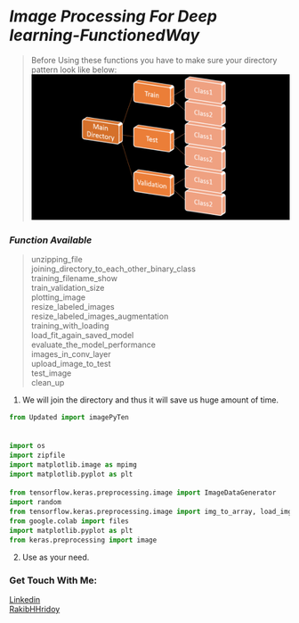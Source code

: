 # *Image Processing For Deep learning-FunctionedWay*
>Before Using these functions you have to make sure your directory pattern look like below:
![img1](i0.png)

### *Function Available*
>unzipping_file  <br>
>joining_directory_to_each_other_binary_class <br>
>training_filename_show <br>
>train_validation_size <br>
>plotting_image <br>
>resize_labeled_images <br>
>resize_labeled_images_augmentation <br>
>training_with_loading <br>
>load_fit_again_saved_model <br>
>evaluate_the_model_performance <br>
>images_in_conv_layer <br>
>upload_image_to_test <br>
>test_image <br>
>clean_up <br>

1. We will join the directory and thus it will save us huge amount of time. 
```python
from Updated import imagePyTen


import os
import zipfile
import matplotlib.image as mpimg
import matplotlib.pyplot as plt

from tensorflow.keras.preprocessing.image import ImageDataGenerator
import random
from tensorflow.keras.preprocessing.image import img_to_array, load_img
from google.colab import files
import matplotlib.pyplot as plt
from keras.preprocessing import image
```
2. Use as your need.
   
### Get Touch With Me:
[Linkedin](https://linkedin.com/in/rakibhhridoy) <br>
[RakibHHridoy](https://rakibhhridoy.github.io)

